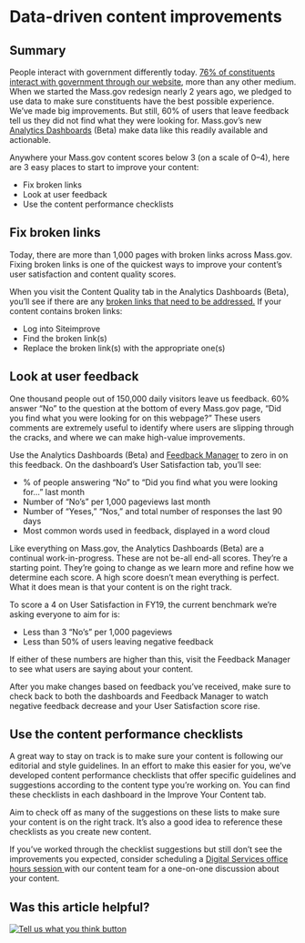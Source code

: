 # Data-driven content improvements

## Summary

People interact with government differently today. [76% of constituents interact with government through our website](https://medium.com/ma-digital-services/testing-1-2-3-the-mass-gov-pilot-c1268be1dff7), more than any other medium. When we started the Mass.gov redesign nearly 2 years ago, we pledged to use data to make sure constituents have the best possible experience. We’ve made big improvements. But still, 60% of users that leave feedback tell us they did not find what they were looking for. Mass.gov’s new [Analytics Dashboards](https://www.youtube.com/watch?v=rH4mVmm6inQ&feature=youtu.be) \(Beta\) make data like this readily available and actionable.

Anywhere your Mass.gov content scores below 3 \(on a scale of 0–4\), here are 3 easy places to start to improve your content:

* Fix broken links
* Look at user feedback
* Use the content performance checklists

## **Fix broken links**

Today, there are more than 1,000 pages with broken links across Mass.gov. Fixing broken links is one of the quickest ways to improve your content’s user satisfaction and content quality scores.

When you visit the Content Quality tab in the Analytics Dashboards \(Beta\), you’ll see if there are any [broken links that need to be addressed.](../tools-for-improving-your-content/siteimprove/use-siteimprove-to-fix-broken-links.md) If your content contains broken links:

* Log into Siteimprove
* Find the broken link\(s\)
* Replace the broken link\(s\) with the appropriate one\(s\)

## **Look at user feedback**

One thousand people out of 150,000 daily visitors leave us feedback. 60% answer “No” to the question at the bottom of every Mass.gov page, “Did you find what you were looking for on this webpage?” These users comments are extremely useful to identify where users are slipping through the cracks, and where we can make high-value improvements.

Use the Analytics Dashboards \(Beta\) and [Feedback Manager](../tools-for-improving-your-content/feedback-manager.md) to zero in on this feedback. On the dashboard’s User Satisfaction tab, you’ll see:

* % of people answering “No” to “Did you find what you were looking for…” last month
* Number of “No’s” per 1,000 pageviews last month
* Number of “Yeses,” “Nos,” and total number of responses the last 90 days
* Most common words used in feedback, displayed in a word cloud

Like everything on Mass.gov, the Analytics Dashboards \(Beta\) are a continual work-in-progress. These are not be-all end-all scores. They’re a starting point. They’re going to change as we learn more and refine how we determine each score. A high score doesn’t mean everything is perfect. What it does mean is that your content is on the right track.

To score a 4 on User Satisfaction in FY19, the current benchmark we’re asking everyone to aim for is:

* Less than 3 “No’s” per 1,000 pageviews
* Less than 50% of users leaving negative feedback

If either of these numbers are higher than this, visit the Feedback Manager to see what users are saying about your content.

After you make changes based on feedback you’ve received, make sure to check back to both the dashboards and Feedback Manager to watch negative feedback decrease and your User Satisfaction score rise.

## **Use the content performance checklists**

A great way to stay on track is to make sure your content is following our editorial and style guidelines. In an effort to make this easier for you, we’ve developed content performance checklists that offer specific guidelines and suggestions according to the content type you’re working on. You can find these checklists in each dashboard in the Improve Your Content tab.

Aim to check off as many of the suggestions on these lists to make sure your content is on the right track. It’s also a good idea to reference these checklists as you create new content.

If you’ve worked through the checklist suggestions but still don’t see the improvements you expected, consider scheduling a [Digital Services office hours session ](../get-help-from-the-mass.gov-team/content-strategy-session.md)with our content team for a one-on-one discussion about your content.

## Was this article helpful?

[![Tell us what you think button](https://blobscdn.gitbook.com/v0/b/gitbook-28427.appspot.com/o/assets%2F-LJ04qJGAHkvdE13BfdG%2F-LSz77NBAwnSNpMPT3df%2F-LSz7xSmyKXltd4avaCt%2FKB%20survey%20button%20POC%202.png?alt=media&token=8d071cab-8b95-48a3-a332-13e3fc8d9f96)](https://massgov.formstack.com/forms/mass_gov_knowledge_base_feedback?article=data-driven-content-improvements)

